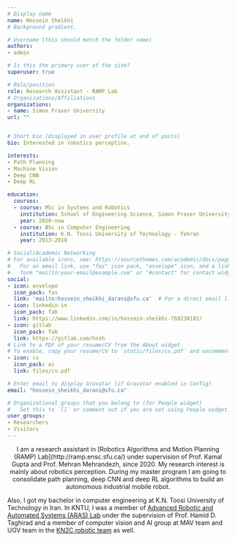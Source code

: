 ```yaml
---
# Display name
name: Hossein Sheikhi
# Background gradient.

# Username (this should match the folder name)
authors:
- admin

# Is this the primary user of the site?
superuser: true

# Role/position
role: Research Assistant - RAMP Lab
# Organizations/Affiliations
organizations:
- name: Simon Fraser University
url: ""


# Short bio (displayed in user profile at end of posts)
bio: Interested in robotics perception.

interests:
- Path Planning
- Machine Vision
- Deep CNN
- Deep RL

education:
  courses:
  - course: MSc in Systems and Robotics
    institution: School of Engineering Science, Simon Fraser University
    year: 2020-now
  - course: BSc in Computer Engineering
    institution: K.N. Toosi University of Technology - Tehran
    year: 2013-2018

# Social/Academic Networking
# For available icons, see: https://sourcethemes.com/academic/docs/page-builder/#icons
#   For an email link, use "fas" icon pack, "envelope" icon, and a link in the
#   form "mailto:your-email@example.com" or "#contact" for contact widget.
social:
- icon: envelope
  icon_pack: fas
  link: 'mailto:hossein_sheikhi_darani@sfu.ca'  # For a direct email link, use "mailto:test@example.org".
- icon: linkedin-in
  icon_pack: fab
  link: https://www.linkedin.com/in/hossein-sheikhi-769238103/
- icon: gitlab
  icon_pack: fab
  link: https://gitlab.com/hosh
# Link to a PDF of your resume/CV from the About widget.
# To enable, copy your resume/CV to `static/files/cv.pdf` and uncomment the lines below.
- icon: cv
  icon_pack: ai
  link: files/cv.pdf

# Enter email to display Gravatar (if Gravatar enabled in Config)
email: "hossein_sheikhi_darani@sfu.ca"

# Organizational groups that you belong to (for People widget)
#   Set this to `[]` or comment out if you are not using People widget.
user_groups:
- Researchers
- Visitors
---
```


<div style="text-align:center">I am a research assistant in [Robotics Algorithms and Motion Planning (RAMP) Lab](http://ramp.ensc.sfu.ca/) under supervision of Prof. Kamal Gupta and Prof. Mehran Mehrandezh, since 2020. My research interest is mainly about robotics perception. During my master program I am going to consolidate path planning, deep CNN and deep RL algorithms to build an autonomous industrial mobile robot.</div>

Also, I got my bachelor in computer engineering at K.N. Toosi University of Technology in Iran. In KNTU, I was a member of [Advanced Robotic and Automated Systems (ARAS) Lab](https://aras.kntu.ac.ir/) under the supervision of Prof. Hamid D. Taghirad and a member of computer vision and AI group at MAV team and UGV team in the [KN2C robotic team](http://kn2c.aras.kntu.ac.ir/) as well.

